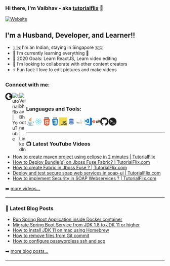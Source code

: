 ### Hi there, I'm Vaibhav - aka [tutorialflix][website] 👋

[![Website](https://img.shields.io/badge/tutorialflix-up-brightgreen)](https://tutorialflix.com)

## I'm a Husband, Developer, and Learner!!

- :india: I'm an Indian, staying in Singapore :singapore:
- 🌱 I’m currently learning everything 🤣
- 🥅 2020 Goals: Learn ReactJS, Learn video editing
- 👯 I’m looking to collaborate with other content creators
- ⚡ Fun fact: I love to edit pictures and make videos


### Connect with me:

[<img align="left" alt="tutorialflix.com" width="22px" src="https://raw.githubusercontent.com/iconic/open-iconic/master/svg/globe.svg" />][website]
[<img align="left" alt="tutorialflix | YouTube" width="22px" src="https://cdn.jsdelivr.net/npm/simple-icons@v3/icons/youtube.svg" />][youtube]
[<img align="left" alt="VaibhavBhootna | LinkedIn" width="22px" src="https://cdn.jsdelivr.net/npm/simple-icons@v3/icons/linkedin.svg" />][linkedin]

<br />

### Languages and Tools:

<img align="left" alt="Java" width="26px" src="https://raw.githubusercontent.com/github/explore/80688e429a7d4ef2fca1e82350fe8e3517d3494d/topics/java/java.png" />
<img align="left" alt="React" width="26px" src="https://raw.githubusercontent.com/github/explore/80688e429a7d4ef2fca1e82350fe8e3517d3494d/topics/react/react.png" />
<img align="left" alt="HTML5" width="26px" src="https://raw.githubusercontent.com/github/explore/80688e429a7d4ef2fca1e82350fe8e3517d3494d/topics/html/html.png" />
<img align="left" alt="CSS3" width="26px" src="https://raw.githubusercontent.com/github/explore/80688e429a7d4ef2fca1e82350fe8e3517d3494d/topics/css/css.png" />
<img align="left" alt="JavaScript" width="26px" src="https://raw.githubusercontent.com/github/explore/80688e429a7d4ef2fca1e82350fe8e3517d3494d/topics/javascript/javascript.png" />
<img align="left" alt="SQL" width="26px" src="https://raw.githubusercontent.com/github/explore/80688e429a7d4ef2fca1e82350fe8e3517d3494d/topics/sql/sql.png" />
<img align="left" alt="MySQL" width="26px" src="https://raw.githubusercontent.com/github/explore/80688e429a7d4ef2fca1e82350fe8e3517d3494d/topics/mysql/mysql.png" />
<img align="left" alt="Visual Studio Code" width="26px" src="https://raw.githubusercontent.com/github/explore/80688e429a7d4ef2fca1e82350fe8e3517d3494d/topics/visual-studio-code/visual-studio-code.png" />
<img align="left" alt="Git" width="26px" src="https://raw.githubusercontent.com/github/explore/80688e429a7d4ef2fca1e82350fe8e3517d3494d/topics/git/git.png" />
<img align="left" alt="GitHub" width="26px" src="https://raw.githubusercontent.com/github/explore/78df643247d429f6cc873026c0622819ad797942/topics/github/github.png" />
<img align="left" alt="Terminal" width="26px" src="https://raw.githubusercontent.com/github/explore/80688e429a7d4ef2fca1e82350fe8e3517d3494d/topics/terminal/terminal.png" />

<br />
<br />

---

### 📺 Latest YouTube Videos

<!-- YOUTUBE:START -->
- [How to create maven project using eclipse in 2 minutes | TutorialFlix](https://www.youtube.com/watch?v=ki3-IUpB3dk)
- [How to Deploy Bundle(s) on Jboss Fuse Fabric? | TutorialFlix.com](https://www.youtube.com/watch?v=KuO1aOx8u3A)
- [How to create Fabric in Jboss Fuse ? | TutorialFlix.com](https://www.youtube.com/watch?v=5UzrZcXgocs)
- [Deploy and test secure soap web services in soap-ui | TutorialFlix.com](https://www.youtube.com/watch?v=sJ_cznaQvnM)
- [How to implement Security in SOAP Webservices ? | TutorialFlix.com](https://www.youtube.com/watch?v=tRQcKUqO31c)
<!-- YOUTUBE:END -->

➡️ [more videos...](hhttps://www.youtube.com/channel/UCDSJh3rB7sETtQfUgWr32mQ)

---

### 📕 Latest Blog Posts

<!-- BLOG-POST-LIST:START -->
- [Run Spring Boot Application inside Docker container](https://tutorialflix.com/Run-Spring-Boot-Application-inside-Docker-container/)
- [Migrate Spring Boot Service from JDK 1.8 to JDK 11 or higher](https://tutorialflix.com/Migrate-Spring-Boot-Service-from-JDK-1-8-to-JDK-11-or-higher/)
- [How to install JDK 11 on mac using Homebrew](https://tutorialflix.com/How-to-install-JDK-11-on-mac-using-Homebrew/)
- [How to remove files from Git commit](https://tutorialflix.com/How-to-remove-files-from-Git-commit/)
- [How to configure passwordless ssh and scp](https://tutorialflix.com/How-to-configure-passwordless-ssh-and-scp/)
<!-- BLOG-POST-LIST:END -->

➡️ [more blog posts...](https://tutorialflix.com)

---

[website]: https://tutorialflix.com
[youtube]: https://www.youtube.com/channel/UCDSJh3rB7sETtQfUgWr32mQ
[linkedin]: https://linkedin.com/in/vaibhavbhootna
